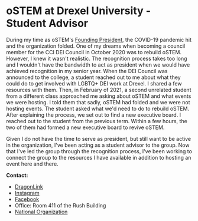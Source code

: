 # oSTEM at Drexel University - Student Advisor

During my time as oSTEM's
[Founding President](previous.html#ostem_fp),
the COVID-19 pandemic hit and the organization folded.
One of my dreams when becoming a council member for the CCI DEI Council in
October 2020 was to rebuild oSTEM. However, I knew it wasn't realistic. The
recognition process takes too long and I wouldn't have the bandwidth to act as
president when we would have achieved recognition in my senior year. When the
DEI Council was announced to the college, a student reached out to me about what
they could do to get involved with LGBTQ+ DEI work at Drexel. I shared a few
resources with them. Then, in February of 2021, a second unrelated student from
a different class approached me asking about oSTEM and what events we were
hosting. I told them that sadly, oSTEM had folded and we were not hosting
events. The student asked what we'd need to do to rebuild oSTEM. After
explaining the process, we set out to find a new executive board. I reached out
to the student from the previous term. Within a few hours, the two of them had
formed a new executive board to revive oSTEM.

Given I do not have the time to serve as president, but still want to be active
in the organization, I've been acting as a student advisor to the group. Now
that I've led the group through the recognition process, I've been working to
connect the group to the resources I have available in addition to hosting an
event here and there.

**Contact:**

- [DragonLink](https://dragonlink.drexel.edu/organization/drexelostem)
- [Instagram](https://www.instagram.com/drexelostem/)
- [Facebook](https://www.facebook.com/drexelostem)
- Office: Room 411 of the Rush Building
- [National Organization](https://ostem.org/)

